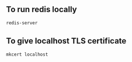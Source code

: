 ## To run redis locally
```zsh
redis-server
```

## To give localhost TLS certificate
```zsh
mkcert localhost
```